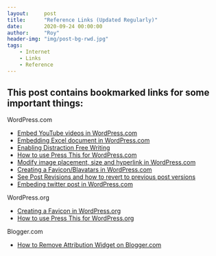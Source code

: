```yaml
---
layout:     post
title:      "Reference Links (Updated Regularly)"
date:       2020-09-24 00:00:00
author:     "Roy"
header-img: "img/post-bg-rwd.jpg"
tags:
    - Internet
    - Links
    - Reference
---
```


<h2>This post contains bookmarked links for some important things:</h2>


<p>WordPress.com</p>

<ul>
<li><a href="https://en.support.wordpress.com/videos/youtube/" target="_blank">Embed YouTube videos in WordPress.com</a></li>
<li><a href="https://en.support.wordpress.com/excel-web-app/" target="_blank">Embedding Excel document in WordPress.com</a></li>
<li><a href="https://en.support.wordpress.com/distraction-free-writing/" target="_blank">Enabling Distraction Free Writing</a></li>
<li><a href="https://en.support.wordpress.com/press-this/" target="_blank">How to use Press This for WordPress.com</a></li>
<li><a href="https://en.support.wordpress.com/images/image-settings/" target="_blank">Modify image placement, size and hyperlink in WordPress.com</a></li>
<li><a href="https://en.support.wordpress.com/avatars/blavatars/" target="_blank">Creating a Favicon/Blavatars in WordPress.com</a></li>
<li><a href="https://en.support.wordpress.com/posts/post-revisions/" target="_blank">See Post Revisions and how to revert to previous post versions</a></li>
<li><a href="https://en.support.wordpress.com/twitter/twitter-embeds/" target="_blank">Embeding twitter post in WordPress.com</a></li>
</ul>

<p>WordPress.org</p>

<ul>
<li><a href="https://codex.wordpress.org/Creating_a_Favicon" target="_blank">Creating a Favicon in WordPress.org</a></li>
<li><a href="https://codex.wordpress.org/Press_This" target="_blank">How to use Press This for WordPress.org</a></li>
</ul>

<p>Blogger.com</p>

<ul>
<li><a href="https://simple-blogger-tips.blogspot.sg/2011/01/how-to-remove-attribution-widget-on.html" target="_blank">How to Remove Attribution Widget on Blogger.com</a></li>
</ul>

